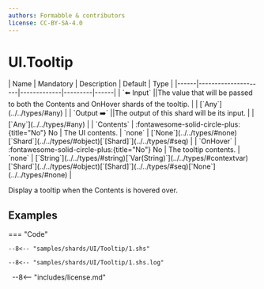 ```yaml
---
authors: Formabble & contributors
license: CC-BY-SA-4.0
---
```



# UI.Tooltip

<div class="sh-parameters" markdown="1">
| Name | Mandatory | Description | Default | Type |
|------|---------------------|-------------|---------|------|
| `⬅️ Input` ||The value that will be passed to both the Contents and OnHover shards of the tooltip. | | [`Any`](../../types/#any) |
| `Output ➡️` ||The output of this shard will be its input. | | [`Any`](../../types/#any) |
| `Contents` | :fontawesome-solid-circle-plus:{title="No"} No  | The UI contents. | `none` | [`None`](../../types/#none)[`Shard`](../../types/#object)[`[Shard]`](../../types/#seq) |
| `OnHover` | :fontawesome-solid-circle-plus:{title="No"} No  | The tooltip contents. | `none` | [`String`](../../types/#string)[`Var(String)`](../../types/#contextvar)[`Shard`](../../types/#object)[`[Shard]`](../../types/#seq)[`None`](../../types/#none) |

</div>

Display a tooltip when the Contents is hovered over.

## Examples

=== "Code"

  ```x86asm linenums="1"
  --8<-- "samples/shards/UI/Tooltip/1.shs"
  ```

  ```
  --8<-- "samples/shards/UI/Tooltip/1.shs.log"
  ```
&nbsp;
--8<-- "includes/license.md"

